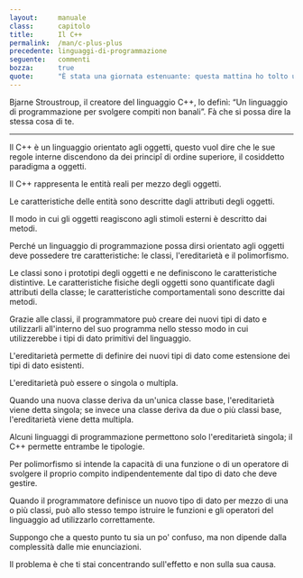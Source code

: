 ```yaml
---
layout:     manuale
class:      capitolo
title:      Il C++
permalink:  /man/c-plus-plus
precedente: linguaggi-di-programmazione
seguente:   commenti
bozza:      true
quote:      "È stata una giornata estenuante: questa mattina ho tolto una virgola dal mio codice e stasera ce l'ho rimessa"
---
```


Bjarne Stroustroup, il creatore del linguaggio C++, lo definì: “Un linguaggio di programmazione per svolgere compiti non banali”. 
Fà che si possa dire la stessa cosa di te. 

---

<!--
is a better C
supports data abstraction
supports object-oriented programming
supports generic programming.
--> 

Il C++ è un linguaggio orientato agli oggetti, questo vuol dire che le
sue regole interne discendono da dei principî di ordine superiore, il
cosiddetto paradigma a oggetti.

Il C++ rappresenta le entità reali per mezzo degli oggetti.

Le caratteristiche delle entità sono descritte dagli attributi degli
oggetti.

Il modo in cui gli oggetti reagiscono agli stimoli esterni è descritto
dai metodi.

Perché un linguaggio di programmazione possa dirsi orientato agli
oggetti deve possedere tre caratteristiche: le classi, l'ereditarietà e
il polimorfismo.

Le classi sono i prototipi degli oggetti e ne definiscono le
caratteristiche distintive. Le caratteristiche fisiche degli oggetti
sono quantificate dagli attributi della classe; le caratteristiche
comportamentali sono descritte dai metodi.

Grazie alle classi, il programmatore può creare dei nuovi tipi di dato e
utilizzarli all\'interno del suo programma nello stesso modo in cui
utilizzerebbe i tipi di dato primitivi del linguaggio.

L'ereditarietà permette di definire dei nuovi tipi di dato come
estensione dei tipi di dato esistenti. 

L'ereditarietà può essere o singola o multipla.

Quando una nuova classe deriva da un'unica classe base, l'ereditarietà
viene detta singola; se invece una classe deriva da due o più classi
base, l'ereditarietà viene detta multipla. 

Alcuni linguaggi di programmazione permettono solo l'ereditarietà
singola; il C++ permette entrambe le tipologie.

Per polimorfismo si intende la capacità di una funzione o di un
operatore di svolgere il proprio compito indipendentemente dal tipo di
dato che deve gestire.

Quando il programmatore definisce un nuovo tipo di dato per mezzo di una
o più classi, può allo stesso tempo istruire le funzioni e gli operatori
del linguaggio ad utilizzarlo correttamente.

Suppongo che a questo punto tu sia un po\' confuso, ma non dipende dalla
complessità dalle mie enunciazioni.

Il problema è che ti stai concentrando sull\'effetto e non sulla sua
causa.
